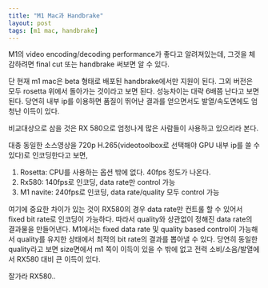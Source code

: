 ```yaml
---
title: "M1 Mac과 Handbrake"
layout: post
tags: [m1 mac, handbrake]
---
```


M1의 video encoding/decoding performance가 좋다고 알려져있는데, 그것을 체감하려면 final cut 또는 handbrake 써보면 알 수 있다. 

단 현재 m1 mac은 beta 형태로 배포된 handbrake에서만 지원이 된다. 그외 버전은 모두 rosetta 위에서 돌아가는 것이라고 보면 된다. 성능차이는 대략 6배쯤 난다고 보면 된다. 당연히 내부 ip를 이용하면 품질이 뛰어난 결과를 얻으면서도 발열/속도면에도 엄청난 이득이 있다.

비교대상으로 삼을 것은 RX 580으로 엄청나게 많은 사람들이 사용하고 있으리라 본다.

대충 동일한 소스영상을 720p H.265(videotoolbox로 선택해야 GPU 내부 ip를 쓸 수 있다)로 인코딩한다고 보면,

1. Rosetta: CPU를 사용하는 옵션 밖에 없다. 40fps 정도가 나온다.
2. Rx580: 140fps로 인코딩, data rate만 control 가능
3. M1 navite: 240fps로 인코딩, data rate/quality 모두 control 가능

여기에 중요한 차이가 있는 것이 RX580의 경우 data rate만 컨트롤 할 수 있어서 fixed bit rate로 인코딩이 가능하다. 따라서 quality와 상관없이 정해진 data rate의 결과물을 만들어낸다. M1에서는 fixed data rate 및 quality based control이 가능해서 quality를 유지한 상태에서 최적의 bit rate의 결과를 뽑아낼 수 있다. 당연히 동일한 quality라고 보면 size면에서 m1 쪽이 이득이 있을 수 밖에 없고 전력 소비/소음/발열에서 RX580 대비 큰 이득이 있다.

잘가라 RX580..

